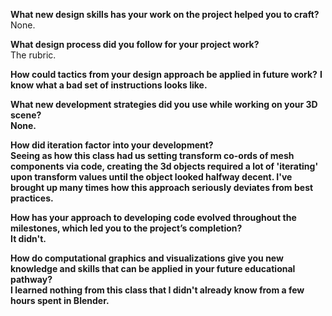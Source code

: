 <b>What new design skills has your work on the project helped you to craft?</b> <br/>
None.

<b>What design process did you follow for your project work?</b> <br/>
The rubric.

<b>How could tactics from your design approach be applied in future work?</b> <b/>
I know what a bad set of instructions looks like.

<b>What new development strategies did you use while working on your 3D scene?</b> <br/>
None.

<b>How did iteration factor into your development?</b> <br/>
Seeing as how this class had us setting transform co-ords of mesh components via code, creating the 3d objects required a lot of 'iterating' upon transform values until the object looked halfway decent. I've brought up many times how this approach seriously deviates from best practices.

<b>How has your approach to developing code evolved throughout the milestones, which led you to the project’s completion?<b/> <br/>
It didn't.

<b>How do computational graphics and visualizations give you new knowledge and skills that can be applied in your future educational pathway?</b> <br/>
I learned nothing from this class that I didn't already know from a few hours spent in Blender.
